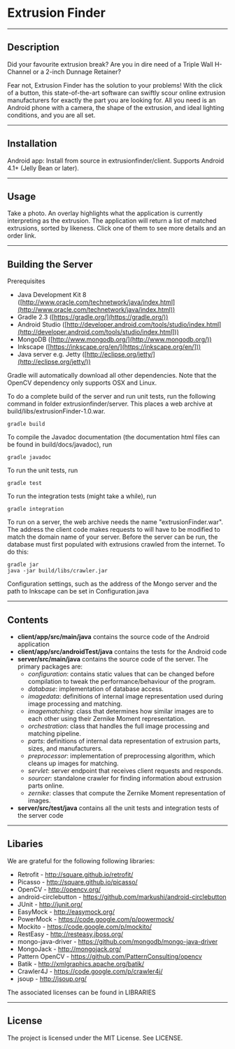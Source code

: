 Extrusion Finder
================

---

Description
------------
Did your favourite extrusion break? Are you in dire need of a Triple Wall H-Channel or a 2-inch Dunnage Retainer?

Fear not, Extrusion Finder has the solution to your problems! With the click of a button, this state-of-the-art software can swiftly scour online extrusion manufacturers for exactly the part you are looking for. All you need is an Android phone with a camera, the shape of the extrusion, and ideal lighting conditions, and you are all set.

---

Installation
-------------

Android app: Install from source in extrusionfinder/client. Supports Android 4.1+ (Jelly Bean or later).

---

Usage
------

Take a photo. An overlay highlights what the application is currently interpreting as the extrusion. The application will return a list of matched extrusions, sorted by likeness. Click one of them to see more details and an order link.

---

Building the Server
-------------

Prerequisites
-  Java Development Kit 8 ([http://www.oracle.com/technetwork/java/index.html](http://www.oracle.com/technetwork/java/index.html))
-  Gradle 2.3 ([https://gradle.org/](https://gradle.org/))
-  Android Studio ([http://developer.android.com/tools/studio/index.html](http://developer.android.com/tools/studio/index.html]))
-  MongoDB ([http://www.mongodb.org/](http://www.mongodb.org/))
-  Inkscape ([https://inkscape.org/en/](https://inkscape.org/en/]))
-  Java server e.g. Jetty ([http://eclipse.org/jetty/](http://eclipse.org/jetty/))

Gradle will automatically download all other dependencies. Note that the OpenCV dependency only supports OSX and Linux.

To do a complete build of the server and run unit tests, run the following command in folder extrusionfinder/server. This places a web archive at build/libs/extrusionFinder-1.0.war.

	gradle build

To compile the Javadoc documentation (the documentation html files can be found in build/docs/javadoc), run

	gradle javadoc

To run the unit tests, run

	gradle test

To run the integration tests (might take a while), run

	gradle integration

To run on a server, the web archive needs the name "extrusionFinder.war". The address the client code makes requests to will have to be modified to match the domain name of your server.
Before the server can be run, the database must first populated with extrusions crawled from the internet. To do this:

	gradle jar
    java -jar build/libs/crawler.jar

Configuration settings, such as the address of the Mongo server and the path to Inkscape can be set in Configuration.java

---

Contents
---------
-  **client/app/src/main/java** contains the source code of the Android application
-  **client/app/src/androidTest/java** contains the tests for the Android code
-  **server/src/main/java** contains the source code of the server. The primary packages are:
   -  *configuration*: contains static values that can be changed before compilation to tweak the performance/behaviour of the program.
   -  *database*: implementation of database access.
   -  *imagedata*: definitions of internal image representation used during image processing and matching.
   -  *imagematching*: class that determines how similar images are to each other using their Zernike Moment representation.
   -  *orchestration*: class that handles the full image processing and matching pipeline.
   -  *parts*: definitions of internal data representation of extrusion parts, sizes, and manufacturers.
   -  *preprocessor*: implementation of preprocessing algorithm, which cleans up images for matching.
   -  *servlet*: server endpoint that receives client requests and responds.
   -  *sourcer*: standalone crawler for finding information about extrusion parts online.
   -  *zernike*: classes that compute the Zernike Moment representation of images.
-  **server/src/test/java** contains all the unit tests and integration tests of the server code

---

Libaries
---------
We are grateful for the following following libraries:

- Retrofit - http://square.github.io/retrofit/
- Picasso - http://square.github.io/picasso/
- OpenCV - http://opencv.org/
- android-circlebutton - https://github.com/markushi/android-circlebutton
- JUnit - http://junit.org/
- EasyMock - http://easymock.org/
- PowerMock - https://code.google.com/p/powermock/
- Mockito - https://code.google.com/p/mockito/
- RestEasy - http://resteasy.jboss.org/
- mongo-java-driver - https://github.com/mongodb/mongo-java-driver
- MongoJack - http://mongojack.org/
- Pattern OpenCV - https://github.com/PatternConsulting/opencv
- Batik - http://xmlgraphics.apache.org/batik/
- Crawler4J - https://code.google.com/p/crawler4j/
- jsoup - http://jsoup.org/

The associated licenses can be found in LIBRARIES

---

License
--------
The project is licensed under the MIT License. See LICENSE.
